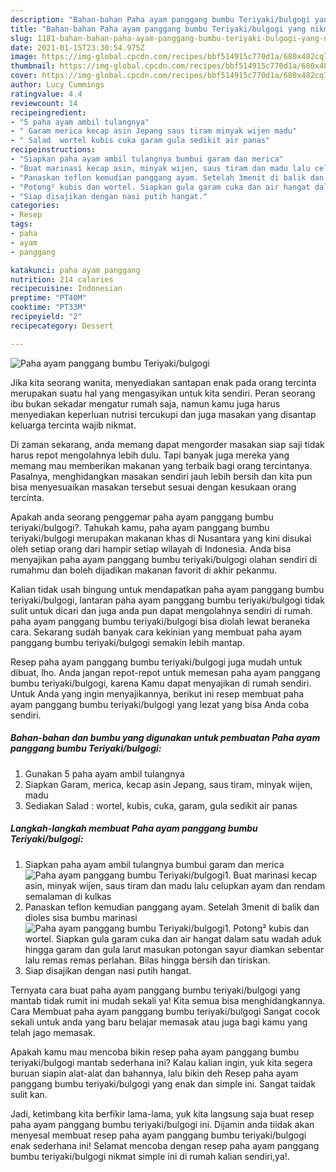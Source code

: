 ```yaml
---
description: "Bahan-bahan Paha ayam panggang bumbu Teriyaki/bulgogi yang nikmat dan Mudah Dibuat"
title: "Bahan-bahan Paha ayam panggang bumbu Teriyaki/bulgogi yang nikmat dan Mudah Dibuat"
slug: 1181-bahan-bahan-paha-ayam-panggang-bumbu-teriyaki-bulgogi-yang-nikmat-dan-mudah-dibuat
date: 2021-01-15T23:30:54.975Z
image: https://img-global.cpcdn.com/recipes/bbf514915c770d1a/680x482cq70/paha-ayam-panggang-bumbu-teriyakibulgogi-foto-resep-utama.jpg
thumbnail: https://img-global.cpcdn.com/recipes/bbf514915c770d1a/680x482cq70/paha-ayam-panggang-bumbu-teriyakibulgogi-foto-resep-utama.jpg
cover: https://img-global.cpcdn.com/recipes/bbf514915c770d1a/680x482cq70/paha-ayam-panggang-bumbu-teriyakibulgogi-foto-resep-utama.jpg
author: Lucy Cummings
ratingvalue: 4.4
reviewcount: 14
recipeingredient:
- "5 paha ayam ambil tulangnya"
- " Garam merica kecap asin Jepang saus tiram minyak wijen madu"
- " Salad  wortel kubis cuka garam gula sedikit air panas"
recipeinstructions:
- "Siapkan paha ayam ambil tulangnya bumbui garam dan merica"
- "Buat marinasi kecap asin, minyak wijen, saus tiram dan madu lalu celupkan ayam dan rendam semalaman di kulkas"
- "Panaskan teflon kemudian panggang ayam. Setelah 3menit di balik dan dioles sisa bumbu marinasi"
- "Potong² kubis dan wortel. Siapkan gula garam cuka dan air hangat dalam satu wadah aduk hingga garam dan gula larut masukan potongan sayur diamkan sebentar lalu remas remas perlahan. Bilas hingga bersih dan tiriskan."
- "Siap disajikan dengan nasi putih hangat."
categories:
- Resep
tags:
- paha
- ayam
- panggang

katakunci: paha ayam panggang 
nutrition: 214 calories
recipecuisine: Indonesian
preptime: "PT40M"
cooktime: "PT33M"
recipeyield: "2"
recipecategory: Dessert

---
```



![Paha ayam panggang bumbu Teriyaki/bulgogi](https://img-global.cpcdn.com/recipes/bbf514915c770d1a/680x482cq70/paha-ayam-panggang-bumbu-teriyakibulgogi-foto-resep-utama.jpg)

Jika kita seorang wanita, menyediakan santapan enak pada orang tercinta merupakan suatu hal yang mengasyikan untuk kita sendiri. Peran seorang ibu bukan sekadar mengatur rumah saja, namun kamu juga harus menyediakan keperluan nutrisi tercukupi dan juga masakan yang disantap keluarga tercinta wajib nikmat.

Di zaman  sekarang, anda memang dapat mengorder masakan siap saji tidak harus repot mengolahnya lebih dulu. Tapi banyak juga mereka yang memang mau memberikan makanan yang terbaik bagi orang tercintanya. Pasalnya, menghidangkan masakan sendiri jauh lebih bersih dan kita pun bisa menyesuaikan masakan tersebut sesuai dengan kesukaan orang tercinta. 



Apakah anda seorang penggemar paha ayam panggang bumbu teriyaki/bulgogi?. Tahukah kamu, paha ayam panggang bumbu teriyaki/bulgogi merupakan makanan khas di Nusantara yang kini disukai oleh setiap orang dari hampir setiap wilayah di Indonesia. Anda bisa menyajikan paha ayam panggang bumbu teriyaki/bulgogi olahan sendiri di rumahmu dan boleh dijadikan makanan favorit di akhir pekanmu.

Kalian tidak usah bingung untuk mendapatkan paha ayam panggang bumbu teriyaki/bulgogi, lantaran paha ayam panggang bumbu teriyaki/bulgogi tidak sulit untuk dicari dan juga anda pun dapat mengolahnya sendiri di rumah. paha ayam panggang bumbu teriyaki/bulgogi bisa diolah lewat beraneka cara. Sekarang sudah banyak cara kekinian yang membuat paha ayam panggang bumbu teriyaki/bulgogi semakin lebih mantap.

Resep paha ayam panggang bumbu teriyaki/bulgogi juga mudah untuk dibuat, lho. Anda jangan repot-repot untuk memesan paha ayam panggang bumbu teriyaki/bulgogi, karena Kamu dapat menyajikan di rumah sendiri. Untuk Anda yang ingin menyajikannya, berikut ini resep membuat paha ayam panggang bumbu teriyaki/bulgogi yang lezat yang bisa Anda coba sendiri.

<!--inarticleads1-->

##### Bahan-bahan dan bumbu yang digunakan untuk pembuatan Paha ayam panggang bumbu Teriyaki/bulgogi:

1. Gunakan 5 paha ayam ambil tulangnya
1. Siapkan  Garam, merica, kecap asin Jepang, saus tiram, minyak wijen, madu
1. Sediakan  Salad : wortel, kubis, cuka, garam, gula sedikit air panas




<!--inarticleads2-->

##### Langkah-langkah membuat Paha ayam panggang bumbu Teriyaki/bulgogi:

1. Siapkan paha ayam ambil tulangnya bumbui garam dan merica
<img src="https://img-global.cpcdn.com/steps/6a5c42dd6ea9eff3/160x128cq70/paha-ayam-panggang-bumbu-teriyakibulgogi-langkah-memasak-1-foto.jpg" alt="Paha ayam panggang bumbu Teriyaki/bulgogi">1. Buat marinasi kecap asin, minyak wijen, saus tiram dan madu lalu celupkan ayam dan rendam semalaman di kulkas
1. Panaskan teflon kemudian panggang ayam. Setelah 3menit di balik dan dioles sisa bumbu marinasi
<img src="https://img-global.cpcdn.com/steps/d6146ea05f65bbcd/160x128cq70/paha-ayam-panggang-bumbu-teriyakibulgogi-langkah-memasak-3-foto.jpg" alt="Paha ayam panggang bumbu Teriyaki/bulgogi">1. Potong² kubis dan wortel. Siapkan gula garam cuka dan air hangat dalam satu wadah aduk hingga garam dan gula larut masukan potongan sayur diamkan sebentar lalu remas remas perlahan. Bilas hingga bersih dan tiriskan.
1. Siap disajikan dengan nasi putih hangat.




Ternyata cara buat paha ayam panggang bumbu teriyaki/bulgogi yang mantab tidak rumit ini mudah sekali ya! Kita semua bisa menghidangkannya. Cara Membuat paha ayam panggang bumbu teriyaki/bulgogi Sangat cocok sekali untuk anda yang baru belajar memasak atau juga bagi kamu yang telah jago memasak.

Apakah kamu mau mencoba bikin resep paha ayam panggang bumbu teriyaki/bulgogi mantab sederhana ini? Kalau kalian ingin, yuk kita segera buruan siapin alat-alat dan bahannya, lalu bikin deh Resep paha ayam panggang bumbu teriyaki/bulgogi yang enak dan simple ini. Sangat taidak sulit kan. 

Jadi, ketimbang kita berfikir lama-lama, yuk kita langsung saja buat resep paha ayam panggang bumbu teriyaki/bulgogi ini. Dijamin anda tiidak akan menyesal membuat resep paha ayam panggang bumbu teriyaki/bulgogi enak sederhana ini! Selamat mencoba dengan resep paha ayam panggang bumbu teriyaki/bulgogi nikmat simple ini di rumah kalian sendiri,ya!.

